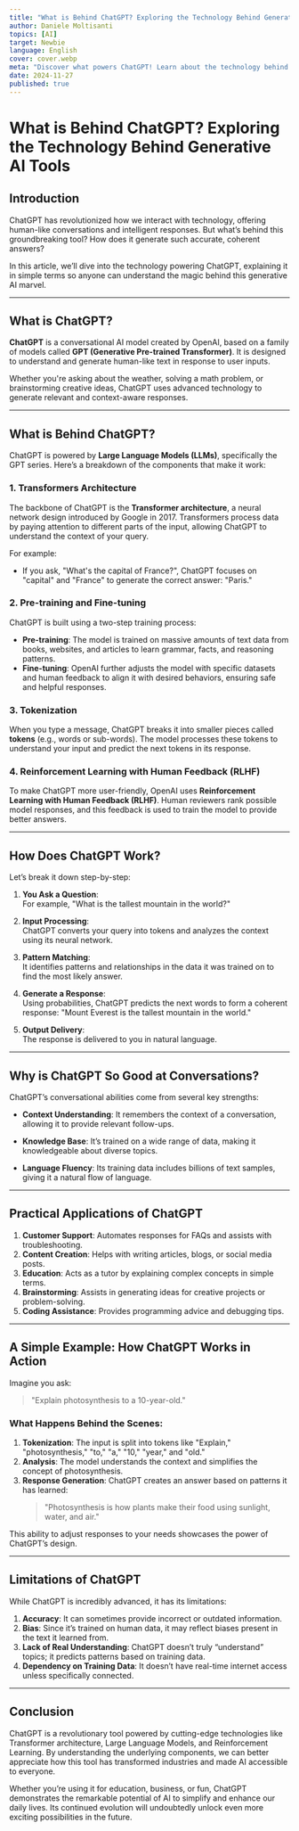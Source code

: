 ```yaml
---
title: "What is Behind ChatGPT? Exploring the Technology Behind Generative AI Tools"
author: Daniele Moltisanti
topics: [AI]
target: Newbie
language: English
cover: cover.webp
meta: "Discover what powers ChatGPT! Learn about the technology behind this revolutionary AI tool, including Transformers, LLMs, and real-world applications, explained simply for everyone"
date: 2024-11-27
published: true
---
```




# What is Behind ChatGPT? Exploring the Technology Behind Generative AI Tools

## Introduction

ChatGPT has revolutionized how we interact with technology, offering human-like conversations and intelligent responses. But what’s behind this groundbreaking tool? How does it generate such accurate, coherent answers? 

In this article, we’ll dive into the technology powering ChatGPT, explaining it in simple terms so anyone can understand the magic behind this generative AI marvel.

---

## What is ChatGPT?

**ChatGPT** is a conversational AI model created by OpenAI, based on a family of models called **GPT (Generative Pre-trained Transformer)**. It is designed to understand and generate human-like text in response to user inputs.

Whether you're asking about the weather, solving a math problem, or brainstorming creative ideas, ChatGPT uses advanced technology to generate relevant and context-aware responses.

---

## What is Behind ChatGPT?

ChatGPT is powered by **Large Language Models (LLMs)**, specifically the GPT series. Here’s a breakdown of the components that make it work:

### 1. **Transformers Architecture**
The backbone of ChatGPT is the **Transformer architecture**, a neural network design introduced by Google in 2017. Transformers process data by paying attention to different parts of the input, allowing ChatGPT to understand the context of your query.

For example:
- If you ask, "What's the capital of France?", ChatGPT focuses on "capital" and "France" to generate the correct answer: "Paris."

### 2. **Pre-training and Fine-tuning**
ChatGPT is built using a two-step training process:
- **Pre-training**: The model is trained on massive amounts of text data from books, websites, and articles to learn grammar, facts, and reasoning patterns.
- **Fine-tuning**: OpenAI further adjusts the model with specific datasets and human feedback to align it with desired behaviors, ensuring safe and helpful responses.

### 3. **Tokenization**
When you type a message, ChatGPT breaks it into smaller pieces called **tokens** (e.g., words or sub-words). The model processes these tokens to understand your input and predict the next tokens in its response.

### 4. **Reinforcement Learning with Human Feedback (RLHF)**
To make ChatGPT more user-friendly, OpenAI uses **Reinforcement Learning with Human Feedback (RLHF)**. Human reviewers rank possible model responses, and this feedback is used to train the model to provide better answers.

---

## How Does ChatGPT Work?

Let’s break it down step-by-step:

1. **You Ask a Question**:  
   For example, "What is the tallest mountain in the world?"


2. **Input Processing**:  
   ChatGPT converts your query into tokens and analyzes the context using its neural network.


3. **Pattern Matching**:  
   It identifies patterns and relationships in the data it was trained on to find the most likely answer.


4. **Generate a Response**:  
   Using probabilities, ChatGPT predicts the next words to form a coherent response: "Mount Everest is the tallest mountain in the world."


5. **Output Delivery**:  
   The response is delivered to you in natural language.

---

## Why is ChatGPT So Good at Conversations?

ChatGPT’s conversational abilities come from several key strengths:
- **Context Understanding**: It remembers the context of a conversation, allowing it to provide relevant follow-ups.


- **Knowledge Base**: It’s trained on a wide range of data, making it knowledgeable about diverse topics.


- **Language Fluency**: Its training data includes billions of text samples, giving it a natural flow of language.

---

## Practical Applications of ChatGPT

1. **Customer Support**: Automates responses for FAQs and assists with troubleshooting.
2. **Content Creation**: Helps with writing articles, blogs, or social media posts.
3. **Education**: Acts as a tutor by explaining complex concepts in simple terms.
4. **Brainstorming**: Assists in generating ideas for creative projects or problem-solving.
5. **Coding Assistance**: Provides programming advice and debugging tips.

---

## A Simple Example: How ChatGPT Works in Action

Imagine you ask:
> "Explain photosynthesis to a 10-year-old."

### What Happens Behind the Scenes:
1. **Tokenization**: The input is split into tokens like "Explain," "photosynthesis," "to," "a," "10," "year," and "old."
2. **Analysis**: The model understands the context and simplifies the concept of photosynthesis.
3. **Response Generation**: ChatGPT creates an answer based on patterns it has learned:
   > "Photosynthesis is how plants make their food using sunlight, water, and air."

This ability to adjust responses to your needs showcases the power of ChatGPT’s design.

---

## Limitations of ChatGPT

While ChatGPT is incredibly advanced, it has its limitations:
1. **Accuracy**: It can sometimes provide incorrect or outdated information.
2. **Bias**: Since it’s trained on human data, it may reflect biases present in the text it learned from.
3. **Lack of Real Understanding**: ChatGPT doesn’t truly “understand” topics; it predicts patterns based on training data.
4. **Dependency on Training Data**: It doesn’t have real-time internet access unless specifically connected.

---

## Conclusion

ChatGPT is a revolutionary tool powered by cutting-edge technologies like Transformer architecture, Large Language Models, and Reinforcement Learning. By understanding the underlying components, we can better appreciate how this tool has transformed industries and made AI accessible to everyone.

Whether you’re using it for education, business, or fun, ChatGPT demonstrates the remarkable potential of AI to simplify and enhance our daily lives. Its continued evolution will undoubtedly unlock even more exciting possibilities in the future.

